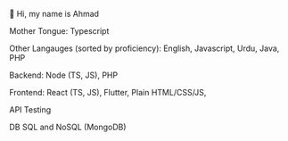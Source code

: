 👋 Hi, my name is Ahmad

Mother Tongue: Typescript

Other Langauges (sorted by proficiency): English, Javascript, Urdu, Java, PHP  

Backend: Node (TS, JS), PHP

Frontend: React (TS, JS), Flutter, Plain HTML/CSS/JS, 

API Testing

DB SQL and NoSQL (MongoDB)

